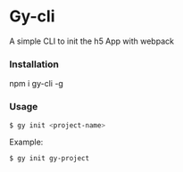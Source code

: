 # Gy-cli

A simple CLI to init the h5 App with webpack

### Installation

npm i gy-cli -g

### Usage

``` bash
$ gy init <project-name>
```

Example:

``` bash
$ gy init gy-project
```